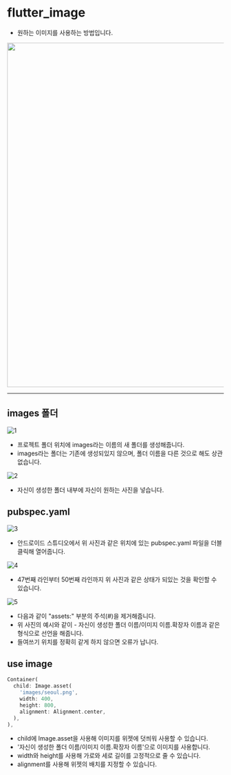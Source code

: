
# flutter_image

- 원하는 이미지를 사용하는 방법입니다.
<div>
<img height="800" src="https://user-images.githubusercontent.com/46275549/96817399-34c6fb80-145a-11eb-9803-523a85e702cf.jpg">
</div>

-------------------------

## images 폴더

![1](https://user-images.githubusercontent.com/46275549/96658037-96b23300-137e-11eb-9b4c-2dabb554357a.png)
- 프로젝트 폴더 위치에 images라는 이름의 새 폴더를 생성해줍니다.
- images라는 폴더는 기존에 생성되있지 않으며, 폴더 이름을 다른 것으로 해도 상관 없습니다.

![2](https://user-images.githubusercontent.com/46275549/96816368-532bf780-1458-11eb-8cec-99343a9858bb.png)
- 자신이 생성한 폴더 내부에 자신이 원하는 사진을 넣습니다.

## pubspec.yaml
![3](https://user-images.githubusercontent.com/46275549/96816378-53c48e00-1458-11eb-83e6-97dded787642.png)
- 안드로이드 스튜디오에서 위 사진과 같은 위치에 있는 pubspec.yaml 파일을 더블 클릭해 열어줍니다.

![4](https://user-images.githubusercontent.com/46275549/96658042-97e36000-137e-11eb-8d42-e7f8766cb372.png)
- 47번째 라인부터 50번째 라인까지 위 사진과 같은 상태가 되있는 것을 확인할 수 있습니다.

![5](https://user-images.githubusercontent.com/46275549/96658045-97e36000-137e-11eb-82af-bbf1ad4b7ca8.png)
- 다음과 같이 "assets:" 부분의 주석(#)을 제거해줍니다.
- 위 사진의 예시와 같이 - 자신이 생성한 폴더 이름/이미지 이름.확장자 이름과 같은 형식으로 선언을 해줍니다.
- 들여쓰기 위치를 정확히 같게 하지 않으면 오류가 납니다.

## use image
~~~dart
Container(
  child: Image.asset(
    'images/seoul.png',
    width: 400,
    height: 800,
    alignment: Alignment.center,
  ),
),
~~~
- child에 Image.asset을 사용해 이미지를 위젯에 덧씌워 사용할 수 있습니다.
- '자신이 생성한 폴더 이름/이미지 이름.확장자 이름'으로 이미지를 사용합니다.
- width와 height를 사용해 가로와 세로 길이를 고정적으로 줄 수 있습니다.
- alignment를 사용해 위젯의 배치를 지정할 수 있습니다.